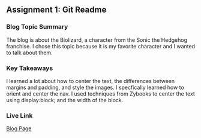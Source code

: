 ## Assignment 1: Git Readme

### Blog Topic Summary

The blog is about the Biolizard, a character from the Sonic the Hedgehog franchise. I chose this topic because it is my favorite character and I wanted to talk about them.

### Key Takeaways

I learned a lot about how to center the text, the differences between margins and padding, and style the images. I specfically learned how to orient and center the nav. I used techniques from Zybooks to center the text using display:block; and the width of the block.

### Live Link

[Blog Page](https://kat-thomas.github.io/INFO-I210/homework-2)
